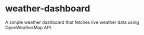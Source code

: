 # weather-dashboard
A simple weather dashboard that fetches live weather data using OpenWeatherMap API.
